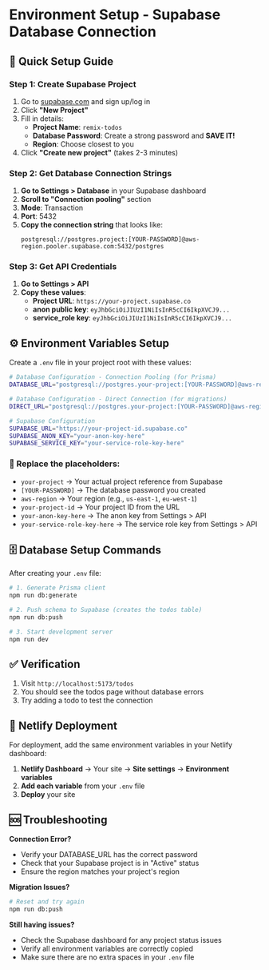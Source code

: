 # Environment Setup - Supabase Database Connection

## 🚀 Quick Setup Guide

### Step 1: Create Supabase Project

1. Go to [supabase.com](https://supabase.com) and sign up/log in
2. Click **"New Project"**
3. Fill in details:
   - **Project Name**: `remix-todos`
   - **Database Password**: Create a strong password and **SAVE IT!**
   - **Region**: Choose closest to you
4. Click **"Create new project"** (takes 2-3 minutes)

### Step 2: Get Database Connection Strings

1. **Go to Settings > Database** in your Supabase dashboard
2. **Scroll to "Connection pooling"** section
3. **Mode**: Transaction
4. **Port**: 5432
5. **Copy the connection string** that looks like:
   ```
   postgresql://postgres.project:[YOUR-PASSWORD]@aws-region.pooler.supabase.com:5432/postgres
   ```

### Step 3: Get API Credentials

1. **Go to Settings > API**
2. **Copy these values**:
   - **Project URL**: `https://your-project.supabase.co`
   - **anon public key**: `eyJhbGciOiJIUzI1NiIsInR5cCI6IkpXVCJ9...`
   - **service_role key**: `eyJhbGciOiJIUzI1NiIsInR5cCI6IkpXVCJ9...`

## ⚙️ Environment Variables Setup

Create a `.env` file in your project root with these values:

```bash
# Database Configuration - Connection Pooling (for Prisma)
DATABASE_URL="postgresql://postgres.your-project:[YOUR-PASSWORD]@aws-region.pooler.supabase.com:5432/postgres?pgbouncer=true&connection_limit=1"

# Database Configuration - Direct Connection (for migrations)
DIRECT_URL="postgresql://postgres.your-project:[YOUR-PASSWORD]@aws-region.pooler.supabase.com:5432/postgres"

# Supabase Configuration
SUPABASE_URL="https://your-project-id.supabase.co"
SUPABASE_ANON_KEY="your-anon-key-here"
SUPABASE_SERVICE_KEY="your-service-role-key-here"
```

### 🔄 Replace the placeholders:

- `your-project` → Your actual project reference from Supabase
- `[YOUR-PASSWORD]` → The database password you created
- `aws-region` → Your region (e.g., `us-east-1`, `eu-west-1`)
- `your-project-id` → Your project ID from the URL
- `your-anon-key-here` → The anon key from Settings > API
- `your-service-role-key-here` → The service role key from Settings > API

## 🗄️ Database Setup Commands

After creating your `.env` file:

```bash
# 1. Generate Prisma client
npm run db:generate

# 2. Push schema to Supabase (creates the todos table)
npm run db:push

# 3. Start development server
npm run dev
```

## ✅ Verification

1. Visit `http://localhost:5173/todos`
2. You should see the todos page without database errors
3. Try adding a todo to test the connection

## 🚀 Netlify Deployment

For deployment, add the same environment variables in your Netlify dashboard:

1. **Netlify Dashboard** → Your site → **Site settings** → **Environment variables**
2. **Add each variable** from your `.env` file
3. **Deploy** your site

## 🆘 Troubleshooting

**Connection Error?**

- Verify your DATABASE_URL has the correct password
- Check that your Supabase project is in "Active" status
- Ensure the region matches your project's region

**Migration Issues?**

```bash
# Reset and try again
npm run db:push
```

**Still having issues?**

- Check the Supabase dashboard for any project status issues
- Verify all environment variables are correctly copied
- Make sure there are no extra spaces in your `.env` file
